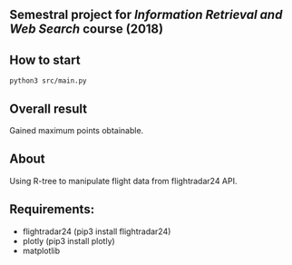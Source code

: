 ## Semestral project for _Information Retrieval and Web Search_ course (2018)

## How to start
```
python3 src/main.py
```

## Overall result
Gained maximum points obtainable.

## About
Using R-tree to manipulate flight data from flightradar24 API.

## Requirements:
* flightradar24 (pip3 install flightradar24)
* plotly (pip3 install plotly)
* matplotlib
